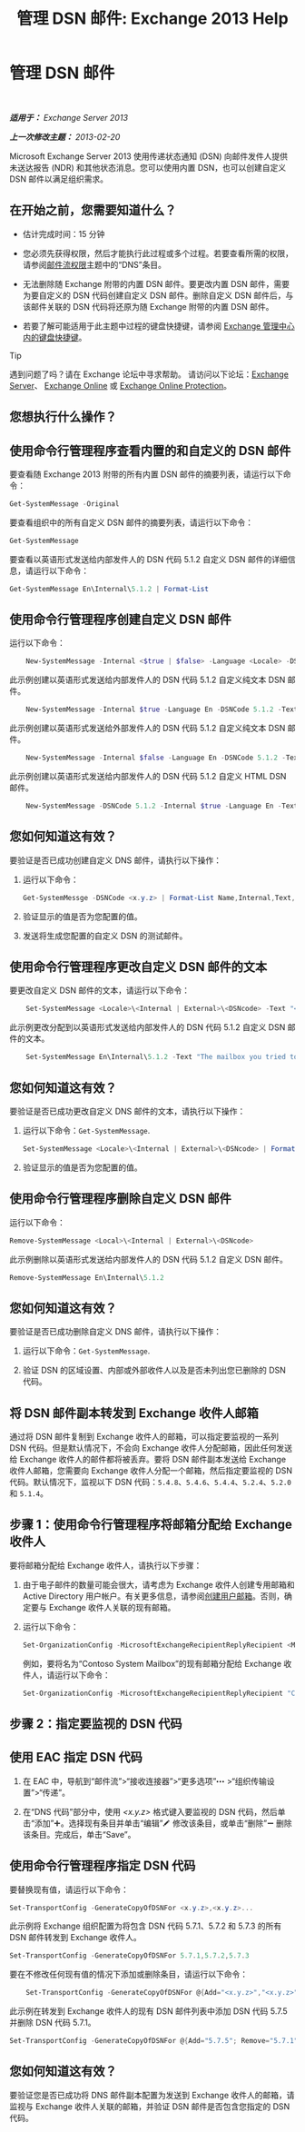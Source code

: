 ﻿---
title: '管理 DSN 邮件: Exchange 2013 Help'
TOCTitle: 管理 DSN 邮件
ms:assetid: 23c9d844-6fc7-44c9-a308-587338281611
ms:mtpsurl: https://technet.microsoft.com/zh-cn/library/Aa996803(v=EXCHG.150)
ms:contentKeyID: 50490077
ms.date: 01/11/2018
mtps_version: v=EXCHG.150
f1_keywords:
- 更改系统邮件
- 更改拒绝邮件
- 更改配额邮件
- 更改 ndr 邮件
ms.translationtype: HT
---

# 管理 DSN 邮件

 

_**适用于：** Exchange Server 2013_

_**上一次修改主题：** 2013-02-20_

Microsoft Exchange Server 2013 使用传递状态通知 (DSN) 向邮件发件人提供未送达报告 (NDR) 和其他状态消息。您可以使用内置 DSN，也可以创建自定义 DSN 邮件以满足组织需求。

## 在开始之前，您需要知道什么？

  - 估计完成时间：15 分钟

  - 您必须先获得权限，然后才能执行此过程或多个过程。若要查看所需的权限，请参阅[邮件流权限](mail-flow-permissions-exchange-2013-help.md)主题中的“DNS”条目。

  - 无法删除随 Exchange 附带的内置 DSN 邮件。要更改内置 DSN 邮件，需要为要自定义的 DSN 代码创建自定义 DSN 邮件。删除自定义 DSN 邮件后，与该邮件关联的 DSN 代码将还原为随 Exchange 附带的内置 DSN 邮件。

  - 若要了解可能适用于此主题中过程的键盘快捷键，请参阅 [Exchange 管理中心内的键盘快捷键](keyboard-shortcuts-in-the-exchange-admin-center-exchange-online-protection-help.md)。

> [!TIP]  
> 遇到问题了吗？请在 Exchange 论坛中寻求帮助。 请访问以下论坛：<a href="https://go.microsoft.com/fwlink/p/?linkid=60612">Exchange Server</a>、 <a href="https://go.microsoft.com/fwlink/p/?linkid=267542">Exchange Online</a> 或 <a href="https://go.microsoft.com/fwlink/p/?linkid=285351">Exchange Online Protection</a>。


## 您想执行什么操作？

## 使用命令行管理程序查看内置的和自定义的 DSN 邮件

要查看随 Exchange 2013 附带的所有内置 DSN 邮件的摘要列表，请运行以下命令：

```powershell
Get-SystemMessage -Original
```

要查看组织中的所有自定义 DSN 邮件的摘要列表，请运行以下命令：

```powershell
Get-SystemMessage
```

要查看以英语形式发送给内部发件人的 DSN 代码 5.1.2 自定义 DSN 邮件的详细信息，请运行以下命令：

```powershell
Get-SystemMessage En\Internal\5.1.2 | Format-List
```

## 使用命令行管理程序创建自定义 DSN 邮件

运行以下命令：

```powershell
    New-SystemMessage -Internal <$true | $false> -Language <Locale> -DSNCode <x.y.z> -Text "<DSN text>"
```

此示例创建以英语形式发送给内部发件人的 DSN 代码 5.1.2 自定义纯文本 DSN 邮件。

```powershell
    New-SystemMessage -Internal $true -Language En -DSNCode 5.1.2 -Text "You tried to send a message to a disabled mailbox that's no longer accepting messages. Please contact the Help Desk at extension 123 for assistance."
```

此示例创建以英语形式发送给外部发件人的 DSN 代码 5.1.2 自定义纯文本 DSN 邮件。

```powershell
    New-SystemMessage -Internal $false -Language En -DSNCode 5.1.2 -Text "You tried to send a message to a disabled mailbox that's no longer accepting messages. Please contact your System Administrator for more information."
```

此示例创建以英语形式发送给内部发件人的 DSN 代码 5.1.2 自定义 HTML DSN 邮件。

```powershell
    New-SystemMessage -DSNCode 5.1.2 -Internal $true -Language En -Text 'You tried to send a message to a <B>disabled</B> mailbox. Please visit <A HREF="http://it.contoso.com">Internal Support</A> or contact &quot;InfoSec&quot; for more information.'
```

## 您如何知道这有效？

要验证是否已成功创建自定义 DNS 邮件，请执行以下操作：

1.  运行以下命令：
    
    ```powershell
    Get-SystemMessge -DSNCode <x.y.z> | Format-List Name,Internal,Text,Language
    ```

2.  验证显示的值是否为您配置的值。

3.  发送将生成您配置的自定义 DSN 的测试邮件。

## 使用命令行管理程序更改自定义 DSN 邮件的文本

要更改自定义 DSN 邮件的文本，请运行以下命令：

```powershell
    Set-SystemMessage <Locale>\<Internal | External>\<DSNcode> -Text "<DSN text>"
```

此示例更改分配到以英语形式发送给内部发件人的 DSN 代码 5.1.2 自定义 DSN 邮件的文本。

```powershell
    Set-SystemMessage En\Internal\5.1.2 -Text "The mailbox you tried to send an e-mail message to is disabled and is no longer accepting messages. Please contact the Help Desk at extension 123 for assistance."
```

## 您如何知道这有效？

要验证是否已成功更改自定义 DNS 邮件的文本，请执行以下操作：

1.  运行以下命令：`Get-SystemMessage`.
    
    ```powershell
    Set-SystemMessage <Locale>\<Internal | External>\<DSNcode> | Format-List -Text
    ```

2.  验证显示的值是否为您配置的值。

## 使用命令行管理程序删除自定义 DSN 邮件

运行以下命令：

```powershell
Remove-SystemMessage <Local>\<Internal | External>\<DSNcode>
```

此示例删除以英语形式发送给内部发件人的 DSN 代码 5.1.2 自定义 DSN 邮件。

```powershell
Remove-SystemMessage En\Internal\5.1.2
```

## 您如何知道这有效？

要验证是否已成功删除自定义 DNS 邮件，请执行以下操作：

1.  运行以下命令：`Get-SystemMessage`.

2.  验证 DSN 的区域设置、内部或外部收件人以及是否未列出您已删除的 DSN 代码。

## 将 DSN 邮件副本转发到 Exchange 收件人邮箱

通过将 DSN 邮件复制到 Exchange 收件人的邮箱，可以指定要监视的一系列 DSN 代码。但是默认情况下，不会向 Exchange 收件人分配邮箱，因此任何发送给 Exchange 收件人的邮件都将被丢弃。要将 DSN 邮件副本发送给 Exchange 收件人邮箱，您需要向 Exchange 收件人分配一个邮箱，然后指定要监视的 DSN 代码。默认情况下，监视以下 DSN 代码：`5.4.8`、`5.4.6`、`5.4.4`、`5.2.4`、`5.2.0` 和 `5.1.4`。

## 步骤 1：使用命令行管理程序将邮箱分配给 Exchange 收件人

要将邮箱分配给 Exchange 收件人，请执行以下步骤：

1.  由于电子邮件的数量可能会很大，请考虑为 Exchange 收件人创建专用邮箱和 Active Directory 用户帐户。有关更多信息，请参阅[创建用户邮箱](create-user-mailboxes-exchange-2013-help.md)。否则，确定要与 Exchange 收件人关联的现有邮箱。

2.  运行以下命令：
    
    ```powershell
    Set-OrganizationConfig -MicrosoftExchangeRecipientReplyRecipient <MailboxIdentity>
    ```
    
    例如，要将名为“Contoso System Mailbox”的现有邮箱分配给 Exchange 收件人，请运行以下命令：
    
    ```powershell
    Set-OrganizationConfig -MicrosoftExchangeRecipientReplyRecipient "Contoso System Mailbox"
    ```

## 步骤 2：指定要监视的 DSN 代码

## 使用 EAC 指定 DSN 代码

1.  在 EAC 中，导航到“邮件流”\>“接收连接器”\>“更多选项”![更多选项图标](images/JJ150550.5381819e-3b21-4873-8714-e9b956290b28(EXCHG.150).gif "更多选项图标") \>“组织传输设置”\>“传递”。

2.  在“DNS 代码”部分中，使用 *\<x.y.z\>* 格式键入要监视的 DSN 代码，然后单击“添加”![添加图标](images/JJ218640.c1e75329-d6d7-4073-a27d-498590bbb558(EXCHG.150).gif "添加图标")。选择现有条目并单击“编辑”![编辑图标](images/Bb124582.6f53ccb2-1f13-4c02-bea0-30690e6ea71d(EXCHG.150).gif "编辑图标") 修改该条目，或单击“删除”![删除图标](images/JJ657492.479b6ced-8d64-4277-a725-f17fea202b28(EXCHG.150).gif "删除图标") 删除该条目。完成后，单击“Save”。

## 使用命令行管理程序指定 DSN 代码

要替换现有值，请运行以下命令：

```powershell
Set-TransportConfig -GenerateCopyOfDSNFor <x.y.z>,<x.y.z>...
```

此示例将 Exchange 组织配置为将包含 DSN 代码 5.7.1、5.7.2 和 5.7.3 的所有 DSN 邮件转发到 Exchange 收件人。

```powershell
Set-TransportConfig -GenerateCopyOfDSNFor 5.7.1,5.7.2,5.7.3
```

要在不修改任何现有值的情况下添加或删除条目，请运行以下命令：

```powershell
    Set-TransportConfig -GenerateCopyOfDSNFor @{Add="<x.y.z>","<x.y.z>"...; Remove="<x.y.z>","<x.y.z>"...}
```

此示例在转发到 Exchange 收件人的现有 DSN 邮件列表中添加 DSN 代码 5.7.5 并删除 DSN 代码 5.7.1。

```powershell
Set-TransportConfig -GenerateCopyOfDSNFor @{Add="5.7.5"; Remove="5.7.1"}
```

## 您如何知道这有效？

要验证您是否已成功将 DNS 邮件副本配置为发送到 Exchange 收件人的邮箱，请监视与 Exchange 收件人关联的邮箱，并验证 DSN 邮件是否包含您指定的 DSN 代码。

